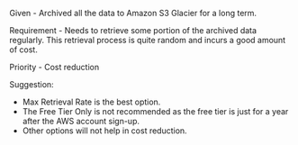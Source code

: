 Given - Archived all the data to Amazon S3 Glacier for a long term.

Requirement - Needs to retrieve some portion of the archived data regularly. This retrieval process is quite random and incurs a good amount of cost.

Priority - Cost reduction

Suggestion:

- Max Retrieval Rate is the best option.
- The Free Tier Only is not recommended as the free tier is just for a year after the AWS account sign-up.
- Other options will not help in cost reduction.
